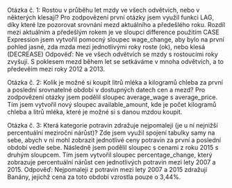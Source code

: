 Otázka č. 1: Rostou v průběhu let mzdy ve všech odvětvích, nebo v některých klesají?
Pro zodpovězení první otázky jsem využil funkci LAG, díky které lze pozorovat srovnání mezd aktuálního a předešlého roku.
Rozdíl mezi aktuálním a předešlým rokem je ve sloupci difference 
použitím CASE Expression jsem vytvořil pomocný sloupec wage_change, aby bylo na první pohled jasné, zda mzda mezi jednotlivými roky roste (ok), nebo klesá (DECREASE)
Odpověď: Ne ve všech odvětvích se mzdy s rostoucími roky zvyšují. S poklesem mezd během let se setkáváme v mnoha odvětvích, a to předevěím  mezi roky 2012 a 2013.

Otázka č. 2: Kolik je možné si koupit litrů mléka a kilogramů chleba za první a poslední srovnatelné období v dostupných datech cen a mezd?
Pro zodpovězení otázky jsem podělil sloupec average_wage s average_price.
Tím jsem vytvořil nový sloupec available_amount, kde je počet kilogramů chleba a litrů mléka, které je možné si s danou mzdou koupit.

Otázka č. 3: Která kategorie potravin zdražuje nejpomaleji (je u ní nejnižší percentuální meziroční nárůst)?
Zde jsem využil spojení tabulky samy na sebe, abych v ní mohl zobrazit jednotlivé ceny potravin za první a poslední období vedle sebe.
Následně jsem podělil sloupec s cenami z roku 2015 s druhým sloupcem.
Tím jsem vytvořil sloupec percentage_change, který zobrazuje percentuální  nárůst cen jednotlivých potravin mezi lety 2007 a 2015.
Odpověď: Nejpomaleji z potravin mezi lety 2007 a 2015 zdražují Banány, jejichž cena za toto období vzrostla pouze o 3,44%.
